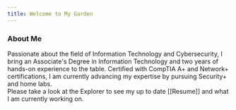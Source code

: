 ```yaml
---
title: Welcome to My Garden
---
```

### About Me
Passionate about the field of Information Technology and Cybersecurity, I bring an Associate's Degree in Information Technology and two years of hands-on experience to the table. Certified with CompTIA A+ and Network+ certifications, I am currently advancing my expertise by pursuing Security+ and home labs. 
\
Please take a look at the Explorer to see my up to date  [[Resume]] and what I am currently working on.